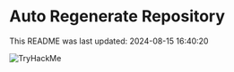 # Auto Regenerate Repository

This README was last updated: 2024-08-15 16:40:20

 ![TryHackMe](https://tryhackme.com/badge/533634)
